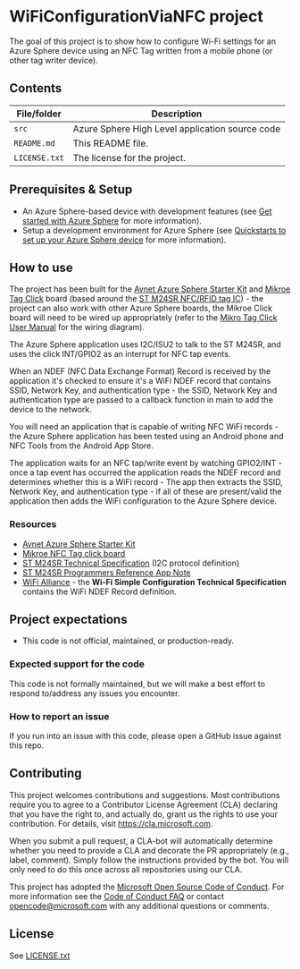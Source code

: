 # WiFiConfigurationViaNFC project

The goal of this project is to show how to configure Wi-Fi settings for an Azure Sphere device using an NFC Tag written from a mobile phone (or other tag writer device).

## Contents

| File/folder | Description |
|-------------|-------------|
| `src`       | Azure Sphere High Level application source code |
| `README.md` | This README file. |
| `LICENSE.txt`   | The license for the project. |

## Prerequisites & Setup

- An Azure Sphere-based device with development features (see [Get started with Azure Sphere](https://azure.microsoft.com/services/azure-sphere/get-started/) for more information).
- Setup a development environment for Azure Sphere (see [Quickstarts to set up your Azure Sphere device](https://learn.microsoft.com/azure-sphere/install/overview) for more information).

## How to use
The project has been built for the [Avnet Azure Sphere Starter Kit](https://www.avnet.com/wps/portal/us/products/avnet-boards/avnet-board-families/ms-azure-sphere/) and [Mikroe Tag Click](https://www.mikroe.com/nfc-tag-click) board (based around the [ST M24SR NFC/RFID tag IC](https://www.st.com/en/nfc/m24sr64-y.html)) - the project can also work with other Azure Sphere boards, the Mikroe Click board will need to be wired up appropriately (refer to the [Mikro Tag Click User Manual](https://download.mikroe.com/documents/add-on-boards/click/nfc-tag/nfc-tag-click-manual-v100.pdf) for the wiring diagram).

The Azure Sphere application uses I2C/ISU2 to talk to the ST M24SR, and uses the click INT/GPIO2 as an interrupt for NFC tap events.

When an NDEF (NFC Data Exchange Format) Record is received by the application it's checked to ensure it's a WiFi NDEF record that contains SSID, Network Key, and authentication type - the SSID, Network Key and authentication type are passed to a callback function in main to add the device to the network.

You will need an application that is capable of writing NFC WiFi records - the Azure Sphere application has been tested using an Android phone and NFC Tools from the Android App Store.

The application waits for an NFC tap/write event by watching GPIO2/INT - once a tap event has occurred the application reads the NDEF record and determines whether this is a WiFi record - The app then extracts the SSID, Network Key, and authentication type - if all of these are present/valid the application then adds the WiFi configuration to the Azure Sphere device.

### Resources
* [Avnet Azure Sphere Starter Kit](https://www.avnet.com/wps/portal/us/products/avnet-boards/avnet-board-families/ms-azure-sphere/)
* [Mikroe NFC Tag click board](https://www.mikroe.com/nfc-tag-click)
* [ST M24SR Technical Specification](https://www.st.com/resource/en/datasheet/m24sr64-y.pdf) (I2C protocol definition)
* [ST M24SR Programmers Reference App Note](https://www.st.com/resource/en/application_note/dm00102751-m24sr-programmers-application-note-based-on-m24srdiscovery-firmware-stmicroelectronics.pdf)
* [WiFi Alliance](https://www.wi-fi.org/) - the **Wi-Fi Simple Configuration Technical Specification** contains the WiFi NDEF Record definition.

## Project expectations

* This code is not official, maintained, or production-ready.

### Expected support for the code

This code is not formally maintained, but we will make a best effort to respond to/address any issues you encounter.

### How to report an issue

If you run into an issue with this code, please open a GitHub issue against this repo.

## Contributing

This project welcomes contributions and suggestions. Most contributions require you to
agree to a Contributor License Agreement (CLA) declaring that you have the right to,
and actually do, grant us the rights to use your contribution. For details, visit
https://cla.microsoft.com.

When you submit a pull request, a CLA-bot will automatically determine whether you need
to provide a CLA and decorate the PR appropriately (e.g., label, comment). Simply follow the
instructions provided by the bot. You will only need to do this once across all repositories using our CLA.

This project has adopted the [Microsoft Open Source Code of Conduct](https://opensource.microsoft.com/codeofconduct/).
For more information see the [Code of Conduct FAQ](https://opensource.microsoft.com/codeofconduct/faq/)
or contact [opencode@microsoft.com](mailto:opencode@microsoft.com) with any additional questions or comments.

## License

See [LICENSE.txt](./LICENSE.txt)
